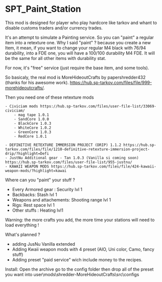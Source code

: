 # SPT_Paint_Station

This mod is designed for player who play hardcore like tarkov and whant to disable customs traders and/or currency trades.

It's an attempt to simulate a Painting service. So you can "paint" a regular item into a retexture one. Why I said "paint" ? because you create a new Item, it mean, if you want to change your regular M4 black with 76/94 durability, into a FDE one, you will have a 100/100 durability M4 FDE.
It will be the same for all other items with durability stat.

For now, it's "free" service (just require the base item, and some tools).

So basicaly, the real mod is MoreHideoutCrafts by papershredder432 (thanks for his awesome work). https://hub.sp-tarkov.com/files/file/999-morehideoutcrafts/.

Then you need one of these retexture mods

    - Civiciam mods https://hub.sp-tarkov.com/files/user-file-list/33069-civiciam/
        - mag tape 1.0.1
        - SandCore 1.0.0
        - BlackCore 1.0.3
        - WhiteCore 1.0.2
        - GreenCore 1.0.3
        - RedCore 1.0.1

    - DEFINITIVE RETEXTURE IMMERSION PROJECT (DRIP) 1.1.2 https://hub.sp-tarkov.com/files/file/1210-definitive-retexture-immersion-project-drip/?highlight=Defi
    - JustNu Additional gear - Tan 1.0.3 (Vanilla si coming soon) https://hub.sp-tarkov.com/files/user-file-list/955-justnu/
    - KAWAII WEAPON MODS https://hub.sp-tarkov.com/files/file/424-kawaii-weapon-mods/?highlight=kawai

Where can you "paint" your stuff ?

- Every Armored gear : Security lvl 1
- Backbacks: Stash lvl 1
- Weapons and attachements: Shooting range lvl 1
- Rigs: Rest space lvl 1
- Other stuffs : Heating lvl1

Warning: the more crafts you add, the more time your stations will need to load everything !

What's planned ?

- adding JusNu Vanilla extended
- Adding Kwaii weapon mods with 4 preset (AIO, Uni color, Camo, fancy stuff)
- Adding preset "paid service" wich include money to the recipes.

Install:
Open the archive
go to the config folder
then drop all of the preset you want into user\mods\shredder-MoreHideoutCrafts\src\configs
